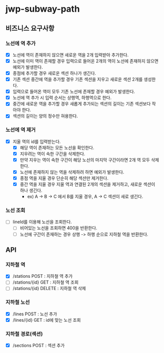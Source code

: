 # jwp-subway-path

## 비즈니스 요구사항

### 노선에 역 추가

- [x] 노선에 역이 존재하지 않으면 새로운 역을 2개 입력받아 추가한다.
- [x] 노선에 이미 역이 존재할 경우 입력으로 들어온 2개의 역이 노선에 존재하지 않으면 예외가 발생한다.
- [x] 종점에 추가할 경우 새로운 섹션 하나가 생긴다.
- [x] 기존 섹션 중간에 역을 추가할 경우 기존 섹션을 지우고 새로운 섹션 2개를 생성한다.
- [x] 입력으로 들어온 역이 모두 기존 노선에 존재할 경우 예외가 발생한다.
- [x] 노선에 역 추가 시 입력 순서는 상행역, 하행역으로 한다.
- [x] 중간에 새로운 역을 추가할 경우 새롭게 추가되는 섹션의 길이는 기존 섹션보다 작아야 한다.
- [x] 섹션의 길이는 양의 정수만 혀용한다.

### 노선에 역 제거

- [x] 지울 역의 id를 입력받는다.
    - [x] 해당 역이 존재하는 모든 노선을 확인한다.
    - [x] 지우려는 역이 속한 구간을 삭제한다.
    - [x] 만약 지우는 역이 속한 구간이 해당 노선의 마지막 구간이라면 2개 역 모두 삭제한다.
    - [x] 노선에 존재하지 않는 역을 삭제하려 하면 예외가 발생한다.
    - [x] 종점 역을 지울 경우 단순히 해당 섹션만 제거한다.
    - [x] 중간 역을 지울 경우 지울 역과 연결된 2개의 섹션을 제거하고, 새로운 섹션이 하나 생긴다.
        - ex) A -> B -> C 에서 B를 지울 경우, A -> C 섹션이 새로 생긴다.

### 노선 조회

- [ ] lineId를 이용해 노선을 조회한다.
    - [ ] 비어있는 노선을 조회하면 400을 반환한다.
    - [ ] 노선에 구간이 존재하는 경우 상행 -> 하행 순으로 지하철 역을 반환한다.

## API

### 지하철 역

- [x] /stations POST : 지하철 역 추가
- [ ] /stations/{id} GET : 지하철 역 조회
- [ ] /stations/{id} DELETE : 지하철 역 삭제

### 지하철 노선

- [x] /lines POST : 노선 추가
- [x] /lines/{id} GET : id에 맞는 노선 조회

### 지하철 경로(섹션)

- [x] /sections POST : 섹션 추가

